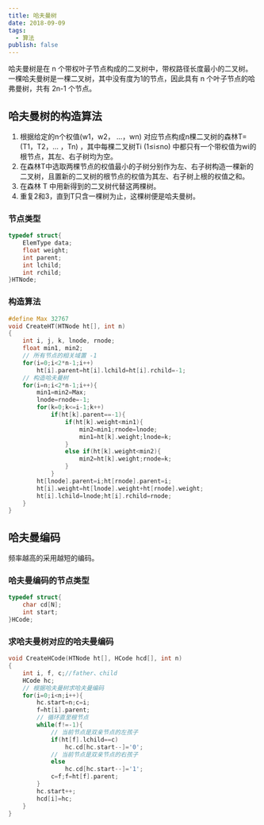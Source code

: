 ```yaml
---
title: 哈夫曼树
date: 2018-09-09
tags:
  - 算法
publish: false
---
```


哈夫曼树是在 n 个带权叶子节点构成的二叉树中，带权路径长度最小的二叉树。一棵哈夫曼树是一棵二叉树，其中没有度为1的节点，因此具有 n 个叶子节点的哈弗曼树，共有 2n-1 个节点。

## 哈夫曼树的构造算法

1. 根据给定的n个权值(w1，w2， …，wn) 对应节点构成n棵二叉树的森林T=(T1，T2，… ，Tn) ，其中每棵二叉树Ti (1≤i≤no) 中都只有一个带权值为wi的根节点，其左、右子树均为空。
2. 在森林T中选取两棵节点的权值最小的子树分别作为左、右子树构造一棵新的二叉树，且置新的二叉树的根节点的权值为其左、右子树上根的权值之和。
3. 在森林 T 中用新得到的二叉树代替这两棵树。
4. 重复2和3，直到T只含一棵树为止，这棵树便是哈夫曼树。

### 节点类型

```C
typedef struct{
    ElemType data;
    float weight;
    int parent;
    int lchild;
    int rchild;
}HTNode;
```

### 构造算法

```C
#define Max 32767
void CreateHT(HTNode ht[], int n)
{
    int i, j, k, lnode, rnode;
    float min1, min2;
    // 所有节点的相关域置 -1
    for(i=0;i<2*n-1;i++)
        ht[i].parent=ht[i].lchild=ht[i].rchild=-1;
    // 构造哈夫曼树
    for(i=n;i<2*n-1;i++){
        min1=min2=Max;
        lnode=rnode=-1;
        for(k=0;k<=i-1;k++)
            if(ht[k].parent==-1){
                if(ht[k].weight<min1){
                    min2=min1;rnode=lnode;
                    min1=ht[k].weight;lnode=k;
                }
                else if(ht[k].weight<min2){
                    min2=ht[k].weight;rnode=k;
                }
            }
        ht[lnode].parent=i;ht[rnode].parent=i;
        ht[i].weight=ht[lnode].weight+ht[rnode].weight;
        ht[i].lchild=lnode;ht[i].rchild=rnode;
    }
}
```

## 哈夫曼编码

频率越高的采用越短的编码。

### 哈夫曼编码的节点类型

```C
typedef struct{
    char cd[N];
    int start;
}HCode;
```

### 求哈夫曼树对应的哈夫曼编码

```C
void CreateHCode(HTNode ht[], HCode hcd[], int n)
{
    int i, f, c;//father、child
    HCode hc;
    // 根据哈夫曼树求哈夫曼编码
    for(i=0;i<n;i++){
        hc.start=n;c=i;
        f=ht[i].parent;
        // 循环直至根节点
        while(f!=-1){
            // 当前节点是双亲节点的左孩子
            if(ht[f].lchild==c)
                hc.cd[hc.start--]='0';
            // 当前节点是双亲节点的右孩子
            else
                hc.cd[hc.start--]='1';
            c=f;f=ht[f].parent;
        }
        hc.start++;
        hcd[i]=hc;
    }
}
```

